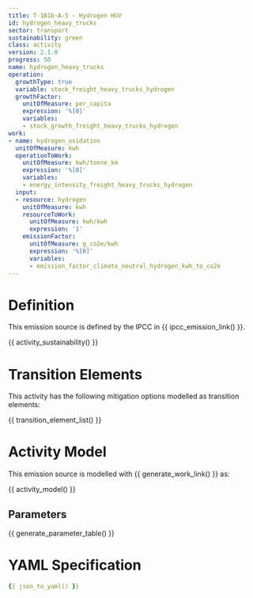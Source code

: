 ```yaml
---
title: T-1B1b-A-5 - Hydrogen HGV
id: hydrogen_heavy_trucks
sector: transport
sustainability: green
class: activity
version: 2.1.0
progress: 50
name: hydrogen_heavy_trucks
operation:
  growthType: true
  variable: stock_freight_heavy_trucks_hydrogen
  growthFactor:
    unitOfMeasure: per_capita
    expression: '%[0]'
    variables:
    - stock_growth_freight_heavy_trucks_hydrogen
work:
- name: hydrogen_oxidation
  unitOfMeasure: kwh
  operationToWork:
    unitOfMeasure: kwh/tonne_km
    expression: '%[0]'
    variables:
    - energy_intensity_freight_heavy_trucks_hydrogen
  input:
  - resource: hydrogen
    unitOfMeasure: kwh
    resourceToWork:
      unitOfMeasure: kwh/kwh
      expression: '1'
    emissionFactor:
      unitOfMeasure: g_co2e/kwh
      expression: '%[0]'
      variables:
      - emission_factor_climate_neutral_hydrogen_kwh_to_co2e
---
```

# Definition
This emission source is defined by the IPCC in {{ ipcc_emission_link() }}.


{{ activity_sustainability() }}

# Transition Elements

This activity has the following mitigation options modelled as transition elements:

{{ transition_element_list() }}

# Activity Model
This emission source is modelled with {{ generate_work_link() }} as:

{{ activity_model() }}

## Parameters

{{ generate_parameter_table() }}

# YAML Specification

```yaml
{{ json_to_yaml() }}
```
